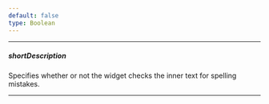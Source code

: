 ```yaml
---
default: false
type: Boolean
---
```

---
##### shortDescription
Specifies whether or not the widget checks the inner text for spelling mistakes.

---
